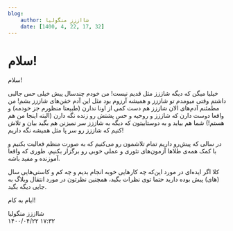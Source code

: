 ```yaml
---
blog:
    author: شااززز منگولیا
    date: [1400, 4, 22, 17, 32]
---
```

# سلام!

<div class="cnt">
سلام!<p></p>
<p>خیلیا میگن که دیگه شاززز مثل قدیم نیست! من خودم چندسال پیش خیلی حس جالبی داشتم وقتی میومدم تو شاززز و همیشه آرزوم بود مثل این آدم خفن‌های شاززز بشم! من مطمئنم آدم‌های الان شاززز هم دست کمی از اونا ندارن (طبیعتا منظورم جز خودمه)‌ و واقعا دوست دارن که شاززز و روحیه و حس پشتش رو زنده نگه دارن (البته اینجا من هم هستم!) شما هم بیاید و به دوستاییتون که دیگه به شاززز سر نمیزنن هم بگید بیان و تلاش کنیم که شاززز رو سر پا مثل همیشه نگه داریم!</p>
<p>در سالی که پیش‌رو داریم تمام تلاشمون رو می‌کنیم که به صورت منظم فعالیت بکنیم و با کمک همه‌ی طلاها آزمون‌های تئوری و عملی خوبی رو برگزار بکنیم، طوری که واقعا آموزنده و مفید باشه.</p>
<p>کلا اگر ایده‌ای در مورد این‌که چه کارهایی خوبه انجام بدیم و چه کم و کاستی‌هایی سال (های)‌ پیش بوده دارید حتما توی نظرات بگید،‌ همچنین نظرتون در مورد انتقال وبلاگ به جایی دیگه بگید.</p>

<p>ایام به کام!</p>

</div>

<div class="blog-info">
    <div class="blog-author">شااززز منگولیا</div>
    <div class="blog-date">۱۴۰۰/۰۴/۲۲ ۱۷:۳۲</div>
</div>

